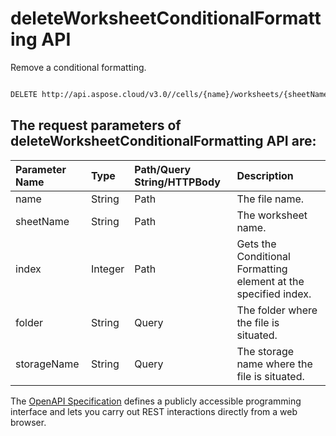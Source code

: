 # **deleteWorksheetConditionalFormatting API**

Remove a conditional formatting. 

```bash

DELETE http://api.aspose.cloud/v3.0//cells/{name}/worksheets/{sheetName}/conditionalFormattings/{index}

```

## The request parameters of **deleteWorksheetConditionalFormatting** API are: 

| Parameter Name | Type | Path/Query String/HTTPBody | Description | 
| :- | :- | :- |:- | 
|name|String|Path|The file name.|
|sheetName|String|Path|The worksheet name.|
|index|Integer|Path|Gets the Conditional Formatting element at the specified index.|
|folder|String|Query|The folder where the file is situated.|
|storageName|String|Query|The storage name where the file is situated.|


The [OpenAPI Specification](https://reference.aspose.cloud/cells/#/ConditionalFormattingsController/DeleteWorksheetConditionalFormatting) defines a publicly accessible programming interface and lets you carry out REST interactions directly from a web browser.
